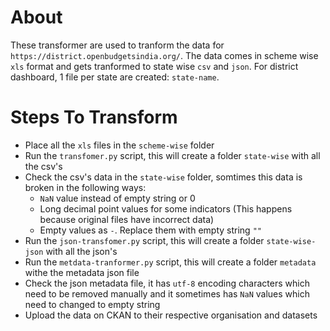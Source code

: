 # About
These transformer are used to tranform the data for `https://district.openbudgetsindia.org/`. The data comes in scheme wise `xls` format and gets tranformed to state wise `csv` and `json`. For district dashboard, 1 file per state are created: `state-name`.

# Steps To Transform
- Place all the `xls` files in the `scheme-wise` folder
- Run the `transfomer.py` script, this will create a folder `state-wise` with all the csv's
- Check the csv's data in the `state-wise` folder, somtimes this data is broken in the following ways:
    - `NaN` value instead of empty string or 0
    - Long decimal point values for some indicators (This happens because original files have incorrect data)
    - Empty values as `-`. Replace them with empty string `""`
- Run the `json-transfomer.py` script, this will create a folder `state-wise-json` with all the json's
- Run the `metdata-tranformer.py` script, this will create a folder `metadata` withe the metadata json file
- Check the json metadata file, it has `utf-8` encoding characters which need to be removed manually and it sometimes has `NaN` values which need to changed to empty string
- Upload the data on CKAN to their respective organisation and datasets